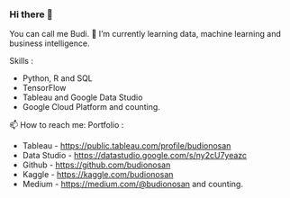 ### Hi there 👋

<!--
**budionosan/budionosan** is a ✨ _special_ ✨ repository because its `README.md` (this file) appears on your GitHub profile.

Here are some ideas to get you started:

- 🔭 I’m currently working on ...
- 🌱 I’m currently learning ...
- 👯 I’m looking to collaborate on ...
- 🤔 I’m looking for help with ...
- 💬 Ask me about ...
- 📫 How to reach me: ...
- 😄 Pronouns: ...
- ⚡ Fun fact: ...
-->

You can call me Budi. 🌱 I’m currently learning data, machine learning and business intelligence. 

Skills :
- Python, R and SQL
- TensorFlow
- Tableau and Google Data Studio
- Google Cloud Platform
and counting.

📫 How to reach me:
Portfolio :
- Tableau - https://public.tableau.com/profile/budionosan
- Data Studio - https://datastudio.google.com/s/ny2cU7yeazc
- Github - https://github.com/budionosan
- Kaggle - https://kaggle.com/budionosan
- Medium - https://medium.com/@budionosan
and counting.
